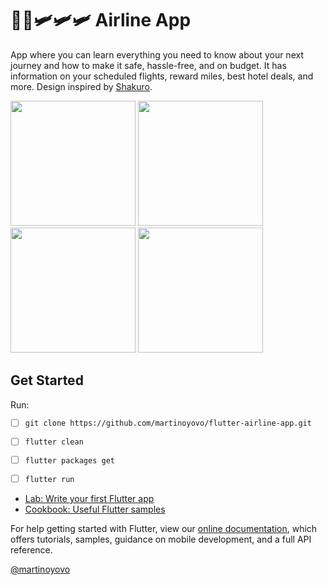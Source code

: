 # 🤩🤩🛩🛩🛩 Airline App

App where you can learn everything you need to know about your next journey and how to make it safe, hassle-free, and on budget. It has information on your scheduled flights, reward miles, best hotel deals, and more.
Design inspired by [Shakuro](https://dribbble.com/shots/15069063-Airline-App/attachments/6797629?mode=media).

<p float="left">
  <img src="https://raw.githubusercontent.com/martinoyovo/flutter-airline-app/main/screenshots/home.png" width="200" />
  <img src="https://raw.githubusercontent.com/martinoyovo/flutter-airline-app/main/screenshots/search.png" width="200" />
  <img src="https://raw.githubusercontent.com/martinoyovo/flutter-airline-app/main/screenshots/tickets.png" width="200" />
  <img src="https://raw.githubusercontent.com/martinoyovo/flutter-airline-app/main/screenshots/profile.png" width="200" />
</p>

## Get Started
Run:
- [ ] ```git clone https://github.com/martinoyovo/flutter-airline-app.git```
- [ ] ```flutter clean```
- [ ] ```flutter packages get```
- [ ] ```flutter run```


- [Lab: Write your first Flutter app](https://flutter.dev/docs/get-started/codelab)
- [Cookbook: Useful Flutter samples](https://flutter.dev/docs/cookbook)

For help getting started with Flutter, view our
[online documentation](https://flutter.dev/docs), which offers tutorials,
samples, guidance on mobile development, and a full API reference.


[@martinoyovo](https://linkedin.com/in/martino-yovo)
